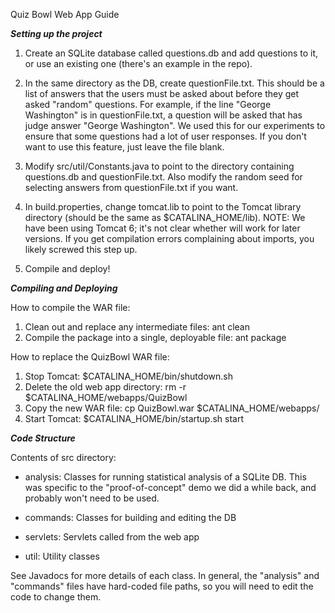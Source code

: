 Quiz Bowl Web App Guide

***Setting up the project***

1) Create an SQLite database called questions.db and add questions to it, or use
an existing one (there's an example in the repo).

2) In the same directory as the DB, create questionFile.txt. This should be a
list of answers that the users must be asked about before they get asked
"random" questions. For example, if the line "George Washington" is in
questionFile.txt, a question will be asked that has judge answer "George
Washington". We used this for our experiments to ensure that some questions had
a lot of user responses. If you don't want to use this feature, just leave the
file blank.

3) Modify src/util/Constants.java to point to the directory containing
questions.db and questionFile.txt. Also modify the random seed for selecting
answers from questionFile.txt if you want.

4) In build.properties, change tomcat.lib to point to the Tomcat library
directory (should be the same as $CATALINA_HOME/lib). NOTE: We have been using
Tomcat 6; it's not clear whether will work for later versions.  If you get
compilation errors complaining about imports, you likely screwed this step up.

5) Compile and deploy!

***Compiling and Deploying***

How to compile the WAR file:

1) Clean out and replace any intermediate files:
         ant clean
2) Compile the package into a single, deployable file:
         ant package

How to replace the QuizBowl WAR file:

1) Stop Tomcat:
        $CATALINA_HOME/bin/shutdown.sh
2) Delete the old web app directory:
	rm -r $CATALINA_HOME/webapps/QuizBowl
3) Copy the new WAR file:
	cp QuizBowl.war $CATALINA_HOME/webapps/
4) Start Tomcat:
	$CATALINA_HOME/bin/startup.sh start

***Code Structure***

Contents of src directory:

- analysis: Classes for running statistical analysis of a SQLite DB. This was
  specific to the "proof-of-concept" demo we did a while back, and probably
  won't need to be used.

- commands: Classes for building and editing the DB

- servlets: Servlets called from the web app

- util: Utility classes

See Javadocs for more details of each class. In general, the "analysis" and
"commands" files have hard-coded file paths, so you will need to edit the code
to change them.
